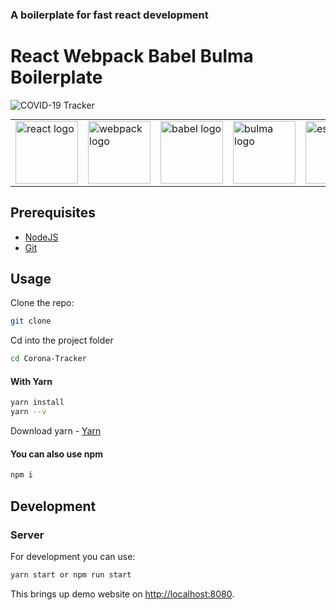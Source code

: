 ### A boilerplate for fast react development
# React Webpack Babel Bulma Boilerplate
![COVID-19 Tracker](https://i.ibb.co/0ZMtqfp/corona-tracker.png)
<table style="border: none;margin:0 auto;">
  <tr style="border: none;">
      <td style="border: none;">
      <img src="https://upload.wikimedia.org/wikipedia/commons/a/a7/React-icon.svg" alt="react logo" width=100/>
    </td>
    <td style="border: none;">
      <img src="https://github.com/webpack/media/blob/master/logo/icon-square-big.png?raw=true" alt="webpack logo" width=100/>
    </td>
    <td style="border: none;">
      <img src="https://github.com/babel/logo/blob/master/babel.png" alt="babel logo" width=100/>
    </td>
    <td style="border: none;">
      <img src="https://bulma.io/images/bulma-logo.png" alt="bulma logo" width=100/>
    </td>
    <td style="border: none;">
      <img src="https://d33wubrfki0l68.cloudfront.net/204482ca413433c80cd14fe369e2181dd97a2a40/092e2/assets/img/logo.svg" alt="eslint logo" width=100/>
    </td>
    <td style="border: none;">
      <img src="https://prettier.io/icon.png" alt="prettier logo" width=100/>
    </td>
  </tr>
</table>

## Prerequisites

- [NodeJS](https://nodejs.org/)
- [Git](https://git-scm.com/)

## Usage

Clone the repo:

```bash
git clone 
```

Cd into the project folder

```bash
cd Corona-Tracker
```

#### With Yarn

```bash
yarn install
yarn --v
```
Download yarn - [Yarn](https://classic.yarnpkg.com/en/docs/install/)

#### You can also use npm

```bash
npm i
```

## Development

### Server

For development you can use:

```bash
yarn start or npm run start
```

This brings up demo website on [http://localhost:8080](http://localhost:8080).
